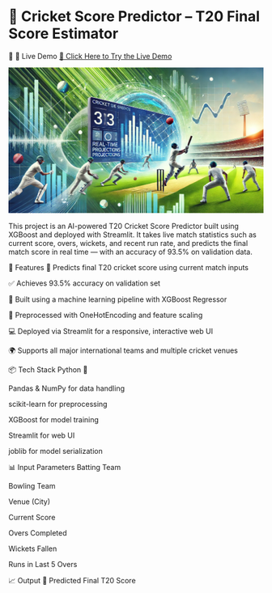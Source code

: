 # 🏏 Cricket Score Predictor – T20 Final Score Estimator

🔗 🚀 Live Demo 
[🔗 Click Here to Try the Live Demo]( 20scorepredictorbyzaidnaeem.streamlit.app)


![screenshot](gitimg.webp)



This project is an AI-powered T20 Cricket Score Predictor built using XGBoost and deployed with Streamlit.
It takes live match statistics such as current score, overs, wickets, and recent run rate, and predicts the final match score in real time — with an accuracy of 93.5% on validation data.

🚀 Features
🎯 Predicts final T20 cricket score using current match inputs

✅ Achieves 93.5% accuracy on validation set

🧠 Built using a machine learning pipeline with XGBoost Regressor

🧹 Preprocessed with OneHotEncoding and feature scaling

💻 Deployed via Streamlit for a responsive, interactive web UI

🌍 Supports all major international teams and multiple cricket venues

📦 Tech Stack
Python 🐍

Pandas & NumPy for data handling

scikit-learn for preprocessing

XGBoost for model training

Streamlit for web UI

joblib for model serialization

📊 Input Parameters
Batting Team

Bowling Team

Venue (City)

Current Score

Overs Completed

Wickets Fallen

Runs in Last 5 Overs

📈 Output
🏁 Predicted Final T20 Score
